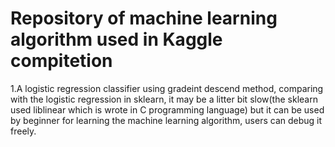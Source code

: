 # Repository of machine learning algorithm used in Kaggle compitetion  
1.A logistic regression classifier using gradeint descend method, comparing with the logistic regression in sklearn, it may be a litter bit slow(the sklearn used liblinear which is wrote in C programming language) but it can be used by beginner for learning the machine learning algorithm, users can debug it freely.
